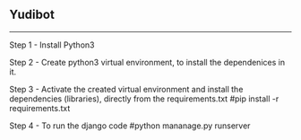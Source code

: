## Yudibot
-----


Step 1 - Install Python3

Step 2 - Create python3 virtual environment, to install the dependenices in it.

Step 3 - Activate the created virtual environment and install the dependencies (libraries), directly from the requirements.txt
#pip install -r requirements.txt

Step 4 - To run the django code 
#python mananage.py runserver


